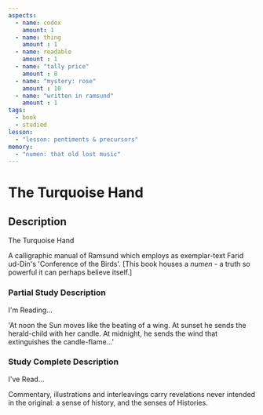 ```yaml
---
aspects: 
  - name: codex
    amount: 1
  - name: thing
    amount : 1
  - name: readable
    amount : 1
  - name: "tally price"
    amount : 8
  - name: "mystery: rose"
    amount : 10
  - name: "written in ramsund"
    amount : 1
tags:
  - book
  - studied
lesson:
  - "lesson: pentiments & precursors"
memory:
  - "numen: that old lost music"
---
```


# The Turquoise Hand

## Description
The Turquoise Hand

A calligraphic manual of Ramsund which employs as exemplar-text Farid ud-Din's 'Conference of the Birds'. [This book houses a <i>numen</i> - a truth so powerful it can perhaps believe itself.]
### Partial Study Description
I'm Reading...

'At noon the Sun moves like the beating of a wing. At sunset he sends the herald-child with her candle. At midnight, he sends the wind that extinguishes the candle-flame…'
### Study Complete Description
I've Read...

Commentary, illustrations and interleavings carry revelations never intended in the original: a sense of history, and the senses of Histories.